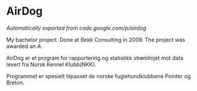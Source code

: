 # AirDog
_Automatically exported from code.google.com/p/airdog_

My bachelor project. Done at Bekk Consulting in 2009. The project was awarded an _A_.

AirDog er et program for rapportering og statistikk strømlinjet mot data levert fra Norsk Kennel Klubb(NKK).

Programmet er spesielt tilpasset de norske fuglehundklubbene Pointer og Breton.
